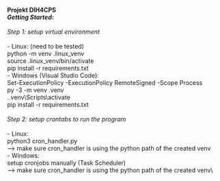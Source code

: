 **Projekt DIH4CPS**\
***Getting Started:***\
\
    *Step 1: setup virtual environment*\
    \
        - Linux: (need to be tested)\
            python -m venv .linux_venv\
            source .linux_venv/bin/activate\
            pip install -r requirements.txt\
        - Windows (Visual Studio Code):\
            Set-ExecutionPolicy -ExecutionPolicy RemoteSigned -Scope Process \
            py -3 -m venv .venv \
            .\.venv\Scripts\activate \
            pip install -r requirements.txt\
            \
    *Step 2: setup crontabs to run the program* \
    \
        - Linux: \
            python3 cron_handler.py \
            --> make sure cron_handler is using the python path of the created venv\
        - Windows: \
            setup cronjobs manually (Task Scheduler)\
            --> make sure cron_handler is using the python path of the created venv\
